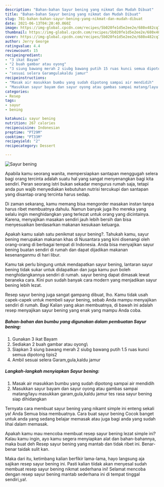```yaml
---
description: "Bahan-bahan Sayur bening yang nikmat dan Mudah Dibuat"
title: "Bahan-bahan Sayur bening yang nikmat dan Mudah Dibuat"
slug: 781-bahan-bahan-sayur-bening-yang-nikmat-dan-mudah-dibuat
date: 2021-06-13T04:20:40.060Z
image: https://img-global.cpcdn.com/recipes/5b020fe1d5e2ee2e/680x482cq70/sayur-bening-foto-resep-utama.jpg
thumbnail: https://img-global.cpcdn.com/recipes/5b020fe1d5e2ee2e/680x482cq70/sayur-bening-foto-resep-utama.jpg
cover: https://img-global.cpcdn.com/recipes/5b020fe1d5e2ee2e/680x482cq70/sayur-bening-foto-resep-utama.jpg
author: Jerry George
ratingvalue: 4.4
reviewcount: 15
recipeingredient:
- "3 ikat Bayam"
- "2 buah gambar atau oyong"
- "3 siung bawang merah 2 siubg bawang putih 15 ruas kunci semua dipotong tipis2"
- "sesuai selera Garamgulakaldu jamur"
recipeinstructions:
- "Masak air masukkan bumbu yang sudah dipotong sampai air mendidih"
- "Masukkan sayur bayam dan sayur oyong atau gambas sampai matang/layu masukkan garam,gula,kaldu jamur tes rasa sayur bening siap dihidangkan"
categories:
- Resep
tags:
- sayur
- bening

katakunci: sayur bening 
nutrition: 267 calories
recipecuisine: Indonesian
preptime: "PT29M"
cooktime: "PT33M"
recipeyield: "2"
recipecategory: Dessert

---
```



![Sayur bening](https://img-global.cpcdn.com/recipes/5b020fe1d5e2ee2e/680x482cq70/sayur-bening-foto-resep-utama.jpg)

Apabila kamu seorang wanita, mempersiapkan santapan menggugah selera bagi orang tercinta adalah suatu hal yang sangat menyenangkan bagi kita sendiri. Peran seorang istri bukan sekadar mengurus rumah saja, tetapi anda pun wajib menyediakan kebutuhan nutrisi tercukupi dan santapan yang disantap orang tercinta harus sedap.

Di zaman  sekarang, kamu memang bisa mengorder masakan instan tanpa harus ribet membuatnya dahulu. Namun banyak juga lho mereka yang selalu ingin menghidangkan yang terlezat untuk orang yang dicintainya. Karena, menyajikan masakan sendiri jauh lebih bersih dan bisa menyesuaikan berdasarkan makanan kesukaan keluarga. 



Apakah kamu salah satu penikmat sayur bening?. Tahukah kamu, sayur bening merupakan makanan khas di Nusantara yang kini disenangi oleh orang-orang di berbagai tempat di Indonesia. Anda bisa menyajikan sayur bening buatan sendiri di rumah dan dapat dijadikan makanan kesenanganmu di hari libur.

Kamu tak perlu bingung untuk mendapatkan sayur bening, lantaran sayur bening tidak sukar untuk didapatkan dan juga kamu pun boleh menghidangkannya sendiri di rumah. sayur bening dapat dimasak lewat beraneka cara. Kini pun sudah banyak cara modern yang menjadikan sayur bening lebih lezat.

Resep sayur bening juga sangat gampang dibuat, lho. Kamu tidak usah capek-capek untuk membeli sayur bening, sebab Anda mampu menyajikan sendiri di rumah. Bagi Kalian yang akan membuatnya, di bawah ini adalah resep menyajikan sayur bening yang enak yang mampu Anda coba.

<!--inarticleads1-->

##### Bahan-bahan dan bumbu yang digunakan dalam pembuatan Sayur bening:

1. Gunakan 3 ikat Bayam
1. Sediakan 2 buah gambar atau oyong\
1. Siapkan 3 siung bawang merah 2 siubg bawang putih 1.5 ruas kunci semua dipotong tipis2
1. Ambil sesuai selera Garam,gula,kaldu jamur




<!--inarticleads2-->

##### Langkah-langkah menyiapkan Sayur bening:

1. Masak air masukkan bumbu yang sudah dipotong sampai air mendidih
1. Masukkan sayur bayam dan sayur oyong atau gambas sampai matang/layu masukkan garam,gula,kaldu jamur tes rasa sayur bening siap dihidangkan




Ternyata cara membuat sayur bening yang nikamt simple ini enteng sekali ya! Anda Semua bisa membuatnya. Cara buat sayur bening Cocok banget untuk anda yang sedang belajar memasak atau juga bagi anda yang sudah lihai dalam memasak.

Apakah kamu mau mencoba membuat resep sayur bening lezat simple ini? Kalau kamu ingin, ayo kamu segera menyiapkan alat dan bahan-bahannya, maka buat deh Resep sayur bening yang mantab dan tidak ribet ini. Benar-benar taidak sulit kan. 

Maka dari itu, ketimbang kalian berfikir lama-lama, hayo langsung aja sajikan resep sayur bening ini. Pasti kalian tiidak akan menyesal sudah membuat resep sayur bening nikmat sederhana ini! Selamat mencoba dengan resep sayur bening mantab sederhana ini di tempat tinggal sendiri,ya!.

